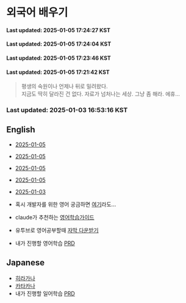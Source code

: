 # 외국어 배우기
#### Last updated: 2025-01-05 17:24:27 KST

#### Last updated: 2025-01-05 17:24:04 KST

#### Last updated: 2025-01-05 17:23:46 KST

#### Last updated: 2025-01-05 17:21:42 KST

> 평생의 숙원이나 언제나 뒤로 밀려왔다.   
> 지금도 딱히 달라진 건 없다.
> 자료가 넘처나는 세상. 그냥 좀 해라. 에휴...

### Last updated: 2025-01-03 16:53:16 KST

## English
- [2025-01-05](foreign-lang/en/20250105.md)


- [2025-01-05](foreign-lang/en/20250105.md)


- [2025-01-05](foreign-lang/en/20250105.md)


- [2025-01-05](foreign-lang/en/20250105.md)


- [2025-01-03](en/20250103.md)

- 혹시 개발자를 위한 영어 궁금하면 [여기](https://www.freecodecamp.org/learn/a2-english-for-developers/)라도...
- claude가 추천하는 [영어학습가이드](en/english-learning-guide.md)
- 유투브로 영어공부할때 [자막 다운받기](https://downsub.com/)
- 내가 진행할 영어학습 [PRD](en/en-studyprd.md)

## Japanese




   
- [히라가나](jp/hiragana-guide.md)
- [카타카나](jp/katakana-guide.md)
- 내가 진행할 일어학습 [PRD](jp/jp-studyprd.md)
   

   